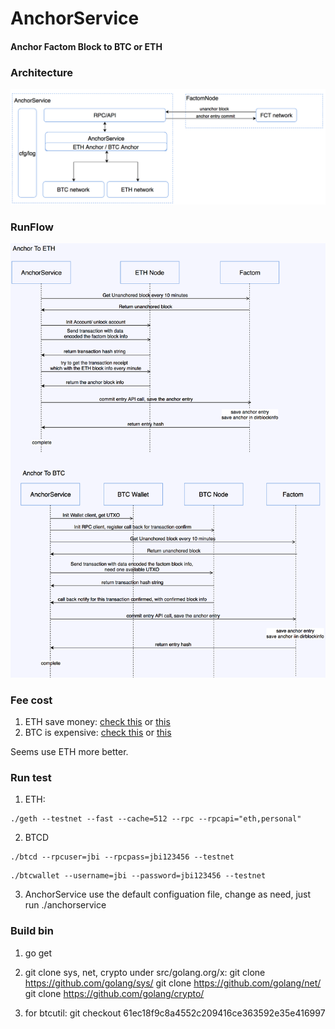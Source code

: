 # AnchorService

#### Anchor Factom Block to BTC or ETH


### Architecture
![architecture](./architecture.png)

### RunFlow
![anchorflow](./anchorflow.png)

### Fee cost

1. ETH save money: [check this](https://ropsten.etherscan.io/tx/0x056775fa3b2265d44f75b39f4a15f955959c07f9309148636acbe1e56a238f00) or [this](https://ropsten.etherscan.io/address/0x100c8b406978a413c4305b3aa6074f734fee6c9c)
2. BTC is expensive: [check this](https://www.blocktrail.com/tBTC/tx/8ae6a8186cb2aaca08761f7d4329d2044b04cc1cb3e7603a4a68a268e32ffc73) or [this](https://www.blocktrail.com/tBTC/address/muhwpK9H139vNgufiudcAZP37aKMpmqH4t/transactions)

Seems use ETH more better.

### Run test
1. ETH: 

```
./geth --testnet --fast --cache=512 --rpc --rpcapi="eth,personal"
```

2. BTCD

```
./btcd --rpcuser=jbi --rpcpass=jbi123456 --testnet
```

```
./btcwallet --username=jbi --password=jbi123456 --testnet
```

3. AnchorService
use the default configuation file, change as need, just run ./anchorservice

### Build bin

1. go get  
2. git clone sys, net, crypto under src/golang.org/x:
    git clone https://github.com/golang/sys/
    git clone https://github.com/golang/net/
    git clone https://github.com/golang/crypto/
    
3. for btcutil: git checkout 61ec18f9c8a4552c209416ce363592e35e416997